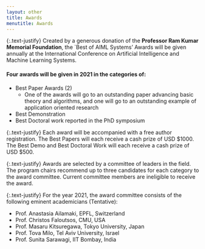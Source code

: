 ```yaml
---
layout: other
title: Awards
menutitle: Awards
---
```


{:.text-justify}
Created by a generous donation of the __Professor Ram Kumar Memorial Foundation__, the
`Best of AIML Systems’ Awards will be given annually at the International Conference on
Artificial Intelligence and Machine Learning Systems.


#### Four awards will be given in 2021 in the categories of:
* Best Paper Awards (2)
    * One of the awards will go to an outstanding paper advancing basic theory
        and algorithms, and one will go to an outstanding example of application
        oriented research
* Best Demonstration
* Best Doctoral work reported in the PhD symposium

{:.text-justify}
Each award will be accompanied with a free author registration. The Best Papers will
each receive a cash prize of USD $1000. The Best Demo and Best Doctoral Work will
each receive a cash prize of USD $500.

{:.text-justify}
Awards are selected by a committee of leaders in the field. The program chairs
recommend up to three candidates for each category to the award committee. Current
committee members are ineligible to receive the award.

{:.text-justify}
For the year 2021, the award committee consists of the following eminent
academicians (Tentative):

* Prof. Anastasia Ailamaki, EPFL, Switzerland
* Prof. Christos Faloutsos, CMU, USA
* Prof. Masaru Kitsuregawa, Tokyo University, Japan
* Prof. Tova Milo, Tel Aviv University, Israel
* Prof. Sunita Sarawagi, IIT Bombay, India
